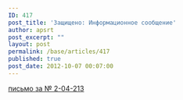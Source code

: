 ```yaml
---
ID: 417
post_title: 'Защищено: Информационное сообщение'
author: apsrt
post_excerpt: ""
layout: post
permalink: /base/articles/417
published: true
post_date: 2012-10-07 00:07:00
---
```

<a href="http://www.apsrt.ru/docs/204s.docx"><span style="text-decoration:underline;">письмо за № 2-04-213</span></a>